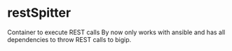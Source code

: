 # restSpitter
Container to execute REST calls
By now only works with ansible and has all dependencies to throw REST calls to bigip.
